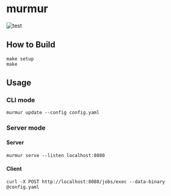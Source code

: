 # murmur

![test](https://github.com/mono0x/murmur/workflows/test/badge.svg)

## How to Build

```
make setup
make
```

## Usage

### CLI mode

```
murmur update --config config.yaml
```

### Server mode

#### Server

```
murmur serve --listen localhost:8080
```

#### Client

```
curl -X POST http://localhost:8080/jobs/exec --data-binary @config.yaml
```
